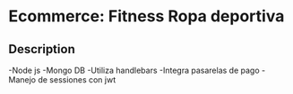 # Ecommerce: Fitness Ropa deportiva

## Description

-Node js
-Mongo DB
-Utiliza handlebars
-Integra pasarelas de pago
-Manejo de sessiones con jwt
